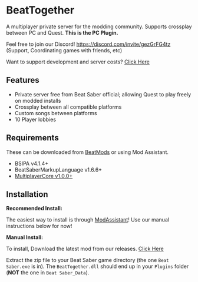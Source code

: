 # BeatTogether
A multiplayer private server for the modding community. Supports crossplay between PC and Quest. **This is the PC Plugin.**

Feel free to join our Discord! https://discord.com/invite/gezGrFG4tz (Support, Coordinating games with friends, etc) 

Want to support development and server costs? [Click Here](https://www.patreon.com/BeatTogether)

## Features
* Private server free from Beat Saber official; allowing Quest to play freely on modded installs
* Crossplay between all compatible platforms
* Custom songs between platforms
* 10 Player lobbies

## Requirements
These can be downloaded from [BeatMods](https://beatmods.com/#/mods) or using Mod Assistant.
* BSIPA v4.1.4+
* BeatSaberMarkupLanguage v1.6.6+
* [MultiplayerCore v1.0.0+](https://github.com/Goobwabber/MultiplayerCore#installation)

## Installation

**Recommended Install:**

The easiest way to install is through [ModAssistant](https://github.com/Assistant/ModAssistant)! Use our manual instructions below for now!

**Manual Install:**

To install, Download the latest mod from our releases. [Click Here](https://github.com/BeatTogether/BeatTogether/releases)

Extract the zip file to your Beat Saber game directory (the one `Beat Saber.exe` is in).
The `BeatTogether.dll` should end up in your `Plugins` folder (**NOT** the one in `Beat Saber_Data`).
